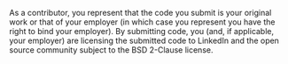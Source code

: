 As a contributor, you represent that the code you submit is your original work or that of your employer (in which case you represent you have the right to bind your employer).  By submitting code, you (and, if applicable, your employer) are licensing the submitted code to LinkedIn and the open source community subject to the BSD 2-Clause license. 

